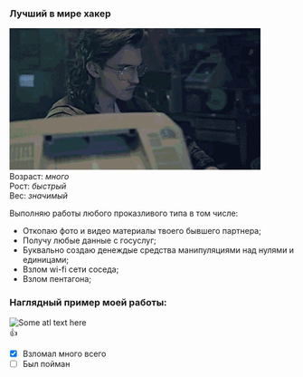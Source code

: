 ### Лучший в мире хакер
![Some atl text here](hackerman.gif)\
Возраст: _много_\
Рост: _быстрый_\
Вес: _значимый_

Выполняю работы любого проказливого типа в том числе:
* Откопаю фото и видео материалы твоего бывшего партнера;
* Получу любые данные с госуслуг;
* Буквально создаю денеждые средства манипуляциями над нулями и единицами;
* Взлом wi-fi сети соседа;
* Взлом пентагона; 

### Наглядный пример моей работы:
![Some atl text here](hacker-man-hacker.gif)\
:+1:
-[x] Взломал много всего
-[ ] Был пойман
<!-- Меня раскрыли! -->


